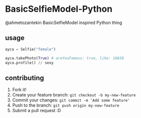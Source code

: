 # BasicSelfieModel-Python

@ahmetozantekin BasicSelfieModel inspired Python thing

## usage

```python
ayca = Selfie("female")

ayca.takePhoto(True) # areYouFamous: true, like: 10650
ayca.profile() // sexy
```

## contributing

1. Fork it!
2. Create your feature branch: `git checkout -b my-new-feature`
3. Commit your changes: `git commit -m 'Add some feature'`
4. Push to the branch: `git push origin my-new-feature`
5. Submit a pull request :D
